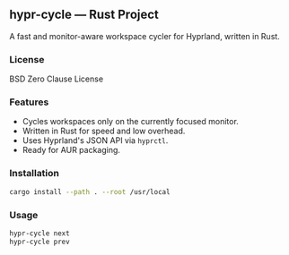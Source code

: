 ## hypr-cycle — Rust Project
A fast and monitor-aware workspace cycler for Hyprland, written in Rust.

### License
BSD Zero Clause License

### Features
- Cycles workspaces only on the currently focused monitor.
- Written in Rust for speed and low overhead.
- Uses Hyprland's JSON API via `hyprctl`.
- Ready for AUR packaging.

### Installation
```bash
cargo install --path . --root /usr/local
```

### Usage
```bash
hypr-cycle next
hypr-cycle prev
```
